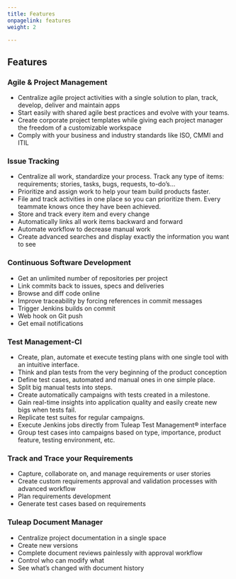 ```yaml
---
title: Features
onpagelink: features
weight: 2

---
```


Features
--------

### Agile &amp; Project Management

- Centralize agile project activities with a single solution to plan, track, develop, deliver and maintain apps
- Start easily with shared agile best practices and evolve with your teams.
- Create corporate project templates while giving each project manager the freedom of a customizable workspace
- Comply with your business and industry standards like ISO, CMMI and ITIL
 
### Issue Tracking

- Centralize all work, standardize your process. Track any type of items: requirements; stories, tasks, bugs, requests, to-do’s…
- Prioritize and assign work to help your team build products faster.
- File and track activities in one place so you can prioritize them. Every teammate knows once they have been achieved.
- Store and track every item and every change
- Automatically links all work items backward and forward
- Automate workflow to decrease manual work
- Create advanced searches and display exactly the information you want to see
 
### Continuous Software Development

- Get an unlimited number of repositories per project
- Link commits back to issues, specs and deliveries
- Browse and diff code online
- Improve traceability by forcing references in commit messages
- Trigger Jenkins builds on commit
- Web hook on Git push
- Get email notifications
 
### Test Management-CI

- Create, plan, automate et execute testing plans with one single tool with an intuitive interface.
- Think and plan tests from the very beginning of the product conception
- Define test cases, automated and manual ones in one simple place.
- Split big manual tests into steps.
- Create automatically campaigns with tests created in a milestone.
- Gain real-time insights into application quality and easily create new bigs when tests fail.
- Replicate test suites for regular campaigns.
- Execute Jenkins jobs directly from Tuleap Test Management® interface
- Group test cases into campaigns based on type, importance, product feature, testing environment, etc.
 
### Track and Trace your Requirements

- Capture, collaborate on, and manage requirements or user stories
- Create custom requirements approval and validation processes with advanced workflow
- Plan requirements development
- Generate test cases based on requirements
 
### Tuleap Document Manager

- Centralize project documentation in a single space
- Create new versions
- Complete document reviews painlessly with approval workflow
- Control who can modify what
- See what’s changed with document history
 